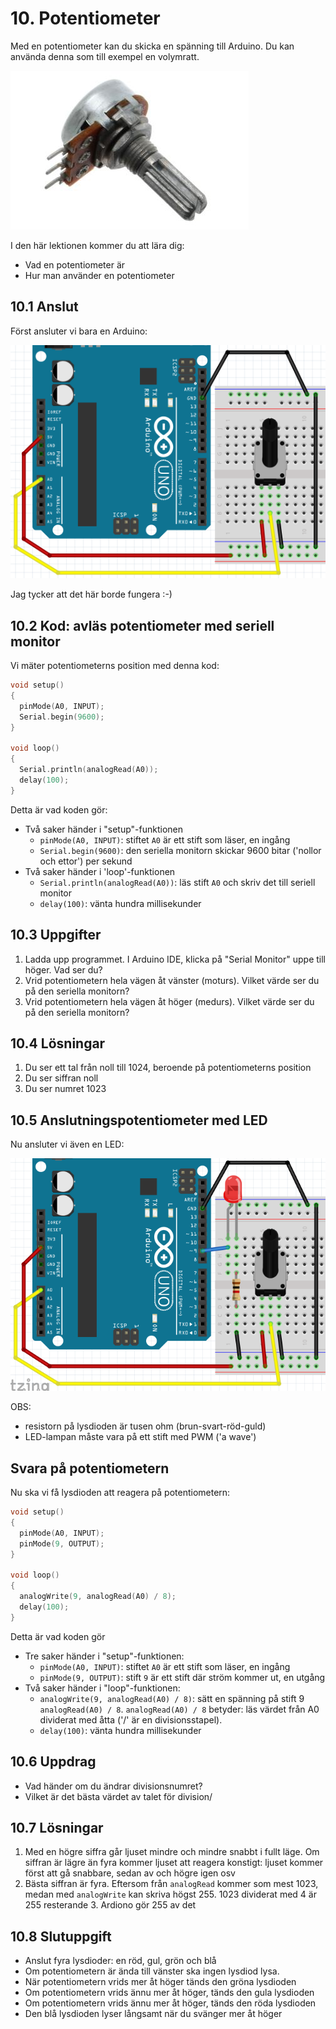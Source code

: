 # 10. Potentiometer

Med en potentiometer kan du skicka en spänning till Arduino.
Du kan använda denna som till exempel en volymratt.

![En potentiometer](Potmeter_potmeter.jpg)

I den här lektionen kommer du att lära dig:

- Vad en potentiometer är
- Hur man använder en potentiometer

## 10.1 Anslut

Först ansluter vi bara en Arduino:

![Anslut potentiometer](Potmeter_potmeter.png)

Jag tycker att det här borde fungera :-)

## 10.2 Kod: avläs potentiometer med seriell monitor

Vi mäter potentiometerns position med denna kod:

```c++
void setup() 
{
  pinMode(A0, INPUT);
  Serial.begin(9600);
}

void loop()
{
  Serial.println(analogRead(A0));
  delay(100);
}
```

Detta är vad koden gör:

- Två saker händer i "setup"-funktionen
    * `pinMode(A0, INPUT)`: stiftet `A0` är ett stift som läser, en ingång
    * `Serial.begin(9600)`: den seriella monitorn skickar 9600 bitar ('nollor och ettor') per sekund
- Två saker händer i 'loop'-funktionen
    * `Serial.println(analogRead(A0))`: läs stift `A0` och skriv det till seriell monitor
    * `delay(100)`: vänta hundra millisekunder

## 10.3 Uppgifter

 1. Ladda upp programmet. I Arduino IDE, klicka på "Serial Monitor" uppe till höger. Vad ser du?
 2. Vrid potentiometern hela vägen åt vänster (moturs). Vilket värde ser du på den seriella monitorn?
 3. Vrid potentiometern hela vägen åt höger (medurs). Vilket värde ser du på den seriella monitorn?

## 10.4 Lösningar

 1. Du ser ett tal från noll till 1024, beroende på potentiometerns position
 2. Du ser siffran noll
 3. Du ser numret 1023

## 10.5 Anslutningspotentiometer med LED

Nu ansluter vi även en LED:

![Potmeter med LED](Potmeter_potmeter_en_led.png)

OBS:

- resistorn på lysdioden är tusen ohm (brun-svart-röd-guld)
- LED-lampan måste vara på ett stift med PWM ('a wave')

## Svara på potentiometern

Nu ska vi få lysdioden att reagera på potentiometern:

```c++
void setup() 
{
  pinMode(A0, INPUT);
  pinMode(9, OUTPUT);
}

void loop()
{
  analogWrite(9, analogRead(A0) / 8);
  delay(100);
}
```

Detta är vad koden gör

- Tre saker händer i "setup"-funktionen:
    * `pinMode(A0, INPUT)`: stiftet `A0` är ett stift som läser, en ingång
    * `pinMode(9, OUTPUT)`: stift `9` är ett stift där ström kommer ut, en utgång
- Två saker händer i "loop"-funktionen:
    * `analogWrite(9, analogRead(A0) / 8)`: sätt en spänning på stift 9
     `analogRead(A0) / 8`. `analogRead(A0) / 8` betyder: läs värdet från A0
     dividerat med åtta ('/' är en divisionsstapel).
    * `delay(100)`: vänta hundra millisekunder

## 10.6 Uppdrag

- Vad händer om du ändrar divisionsnumret?
- Vilket är det bästa värdet av talet för division/

## 10.7 Lösningar

 1. Med en högre siffra går ljuset mindre och mindre snabbt i fullt läge.
    Om siffran är lägre än fyra kommer ljuset att reagera konstigt: ljuset kommer först att gå snabbare,
    sedan av och högre igen osv
 2. Bästa siffran är fyra. Eftersom från `analogRead` kommer som mest 1023, medan med `analogWrite`
    kan skriva högst 255. 1023 dividerat med 4 är 255 resterande 3. Ardiono gör 255 av det

## 10.8 Slutuppgift

- Anslut fyra lysdioder: en röd, gul, grön och blå
- Om potentiometern är ända till vänster ska ingen lysdiod lysa.
- När potentiometern vrids mer åt höger tänds den gröna lysdioden
- Om potentiometern vrids ännu mer åt höger, tänds den gula lysdioden
- Om potentiometern vrids ännu mer åt höger, tänds den röda lysdioden
- Den blå lysdioden lyser långsamt när du svänger mer åt höger

